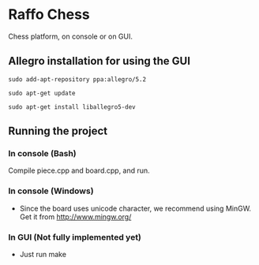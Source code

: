 # Raffo Chess
Chess platform, on console or on GUI.

## Allegro installation for using the GUI

```
sudo add-apt-repository ppa:allegro/5.2

sudo apt-get update

sudo apt-get install liballegro5-dev
```


## Running the project
### In console (Bash)
Compile piece.cpp and board.cpp, and run.

### In console (Windows)
- Since the board uses unicode character, we recommend using MinGW. Get it from http://www.mingw.org/

### In GUI (Not fully implemented yet)
- Just run make

